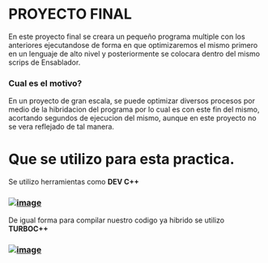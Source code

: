 # **PROYECTO FINAL**
En este proyecto final se creara un pequeño programa multiple con los anteriores ejecutandose de forma en que optimizaremos el mismo primero en un lenguaje de alto nivel y posteriormente se colocara dentro del mismo scrips de Ensablador.

### Cual es el motivo?
En un proyecto de gran escala, se puede optimizar diversos procesos por medio de la hibridacion del programa por lo cual es con este fin del mismo, acortando segundos de ejecucion del mismo, aunque en este proyecto no se vera reflejado de tal manera.

###
# Que se utilizo para esta practica.
Se utilizo herramientas como **DEV C++**
### [![image](https://user-images.githubusercontent.com/66187774/173508316-e0d9f0b1-2165-459d-917b-e8c6dba967ba.png)](https://sourceforge.net/projects/orwelldevcpp/)
De igual forma para compilar nuestro codigo ya hibrido se utilizo **TURBOC++**
### [![image](https://user-images.githubusercontent.com/66187774/173509107-fbadf8be-031b-4805-a32c-ebb3d9a22bd2.png)](https://www.filehorse.com/es/descargar-turbo-c/)
